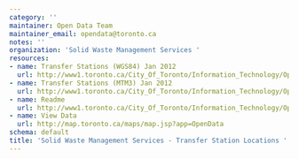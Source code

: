 ```yaml
---
category: ''
maintainer: Open Data Team
maintainer_email: opendata@toronto.ca
notes: ''
organization: 'Solid Waste Management Services '
resources:
- name: Transfer Stations (WGS84) Jan 2012
  url: http://www1.toronto.ca/City_Of_Toronto/Information_Technology/Open_Data/Data_Sets/Assets/Files/SWMS_-_Transfer_Station_Locations_wgs84_Jan2012.zip
- name: Transfer Stations (MTM3) Jan 2012
  url: http://www1.toronto.ca/City_Of_Toronto/Information_Technology/Open_Data/Data_Sets/Assets/Files/SWMS_-_Transfer_Station_Locations_mtm3_Jan2012.zip
- name: Readme
  url: http://www1.toronto.ca/City_Of_Toronto/Information_Technology/Open_Data/Data_Sets/Assets/Files/Solid_Waste_Management_Services_-_Transfer_Station_Locations_Readme.xls
- name: View Data
  url: http://map.toronto.ca/maps/map.jsp?app=OpenData
schema: default
title: 'Solid Waste Management Services - Transfer Station Locations '
---
```

